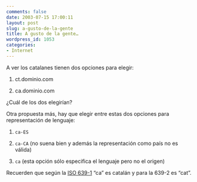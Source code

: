 ```yaml
---
comments: false
date: 2003-07-15 17:00:11
layout: post
slug: a-gusto-de-la-gente
title: A gusto de la gente…
wordpress_id: 1053
categories:
- Internet
---
```


A ver los catalanes tienen dos opciones para elegir:







  1. ct.dominio.com

	
  2. ca.dominio.com





¿Cuál de los dos elegirían?





Otra propuesta más, hay que elegir entre estas dos opciones para representación de lenguaje:







  1. `ca-ES`

	
  2. `ca-CA` (no suena bien y además la representación como país no es válida)

	
  3. `ca` (esta opción sólo especifica el lenguaje pero no el origen)





Recuerden que según la [ISO 639-1](http://www.loc.gov/standards/iso639-2/englangn.html#cd) “ca” es catalán y para la 639-2 es “cat”.




 
